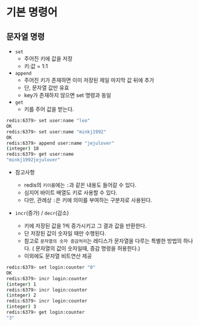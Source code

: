# 기본 명령어

## 문자열 명령

- `set`
  - 주어진 키에 값을 저장
  - 키:값 = 1:1
- `append`
  - 주어진 키가 존재하면 이미 저장된 제일 마지막 값 뒤에 추가
  - 단, 문자열 값만 유효
  - key가 존재하지 않으면 set 명령과 동일
- `get`
  - 키를 주어 값을 받는다.

```bash
redis:6379> set user:name "leo"
OK
redis:6379> set user:name "minkj1992"
OK
redis:6379> append user:name "jejulover"
(integer) 18
redis:6379> get user:name
"minkj1992jejulover"
```

- 참고사항
  - redis의 `키이름`에는 `:`과 같은 내용도 들어갈 수 있다.
  - 심지어 바이트 배열도 키로 사용할 수 있다.
  - 다만, 관례상 `:`은 키에 의미를 부여하는 구분자로 사용된다.

- `incr`(증가) / `decr`(감소)
  - 키에 저장된 값을 1씩 증가시키고 그 결과 값을 반환한다.
  - 단 저장된 값이 숫자일 때만 수행된다.
  - 참고로 `문자열의 숫자 증감처리`는 레디스가 문자열을 다루는 특별한 방법의 하나다. ( 문자열의 값이 숫자일때, 증감 명령을 허용한다.)
  - 이외에도 문자열 비트연산 제공

```bash
redis:6379> set login:counter "0"
OK
redis:6379> incr login:counter
(integer) 1
redis:6379> incr login:counter
(integer) 2
redis:6379> incr login:counter
(integer) 3
redis:6379> get login:counter
"3"
```